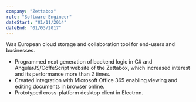 ```yaml
---
company: "Zettabox"
role: "Software Engineer"
dateStart: "01/11/2014"
dateEnd: "01/03/2017"
---
```


Was European cloud storage and collaboration tool for end-users and
businesses.
- Programmed next generation of backend logic in C# and
AngularJS/CoffeScript website of the Zettabox, which increased interest and its performance more than 2 times.
- Created integration with Microsoft Office 365 enabling viewing and
editing documents in browser online.
- Prototyped cross-platform desktop client in Electron.
